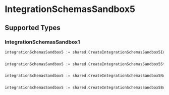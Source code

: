 # IntegrationSchemasSandbox5


## Supported Types

### IntegrationSchemasSandbox1

```go
integrationSchemasSandbox5 := shared.CreateIntegrationSchemasSandbox5IntegrationSchemasSandbox1(shared.IntegrationSchemasSandbox1{/* values here */})
```

### 

```go
integrationSchemasSandbox5 := shared.CreateIntegrationSchemasSandbox5Str(string{/* values here */})
```

### 

```go
integrationSchemasSandbox5 := shared.CreateIntegrationSchemasSandbox5Number(float64{/* values here */})
```

### 

```go
integrationSchemasSandbox5 := shared.CreateIntegrationSchemasSandbox5Boolean(bool{/* values here */})
```

